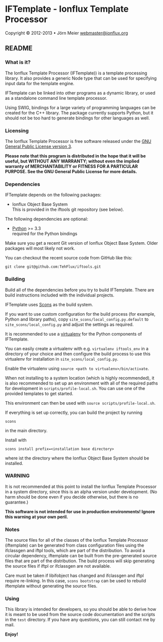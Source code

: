# IFTemplate - Ionflux Template Processor
Copyright © 2012-2013 • Jörn Meier <webmaster@ionflux.org>

## README

### What is it?

The Ionflux Template Processor (IFTemplate)) is a template processing library. It also provides a generic Node type that can be used for specifying input data for the template engine.

IFTemplate can be linked into other programs as a dynamic library, or used as a standalone command line template processor.

Using SWIG, bindings for a large variety of programming languages can be created for the C++ library. The package currently supports Python, but it should not be too hard to generate bindings for other languages as well.

### Licensing

The Ionflux Template Processor is free software released under the [GNU General Public 
License version 3](docs/gpl-3.0.md).

**Please note that this program is distributed in the hope that it will be 
useful, but WITHOUT ANY WARRANTY; without even the implied warranty of 
MERCHANTABILITY or FITNESS FOR A PARTICULAR PURPOSE. See the GNU General 
Public License for more details.**

### Dependencies

IFTemplate depends on the following packages:

+ Ionflux Object Base System  
  This is provided in the iftools git repository (see below).

The following dependencies are optional:

+ [Python](https://www.python.org/) >= 3.3  
  required for the Python bindings

Make sure you get a recent Git version of Ionflux Object Base System. Older packages will most likely not work.

You can checkout the recent source code from GitHub like this:

`git clone git@github.com:TehFlux/iftools.git`

### Building

Build all of the dependencies before you try to build IFTemplate. There 
are build instructions included with the individual projects.

IFTemplate uses [Scons](http://www.scons.org/) as the build system.

If you want to use custom configuration for the build process (for 
example, Python and library paths), copy `site_scons/local_config.py.default` to `site_scons/local_config.py` and adjust the settings as required.

It is recommended to use a [virtualenv](https://virtualenv.pypa.io/en/latest/) for the Python components of IFTemplate.

You can easily create a virtualenv with e.g. `virtualenv iftools_env` in a directory of your choice and then configure the build process to use this virtualenv for installation in `site_scons/local_config.py`.

Enable the virtualenv using `source <path to virtualenv>/bin/activate`.

When not installing to a system location (which is highly recommended), it is also recommended to set up an environment with all of the required paths for development in `scripts/profile-local.sh`. You can use one of the provided templates to get started.

This environment can then be used with `source scripts/profile-local.sh`.

If everything is set up correctly, you can build the project by running 

`scons`

in the main directory.

Install with

`scons install prefix=<installation base directory>`

where <installation base directory> ist the directory where the Ionflux Object Base System should be installed.

### WARNING
 
 It is not recommended at this point to install the Ionflux Template Processor in a system directory, since this is an alpha version under development. (No harm should be done even if you decide otherwise, but there is no guarantee.)

 **This software is not intended for use in production environments! Ignore this warning at your own peril.**

### Notes

The source files for all of the classes of the Ionflux Template Processor (iftemplate) can be generated from class configuration files using the ifclassgen and iftpl tools, which are part of the distribution. To avoid a circular dependency, iftemplate can be built from the pre-generated source files that are part of the distribution. The build process will 
skip generating the source files if iftpl or ifclassgen are not available.

Care must be taken if libifobject has changed and ifclassgen and iftpl require re-linking. In this case, `scons bootstrap` can be used to rebuild iftemplate without generating the source files.

### Using

This library is intended for developers, so you should be able to derive how it is meant to be used from the source code documentation and the scripts in the `test` directory. If you have any questions, you can still contact me by mail.

**Enjoy!**